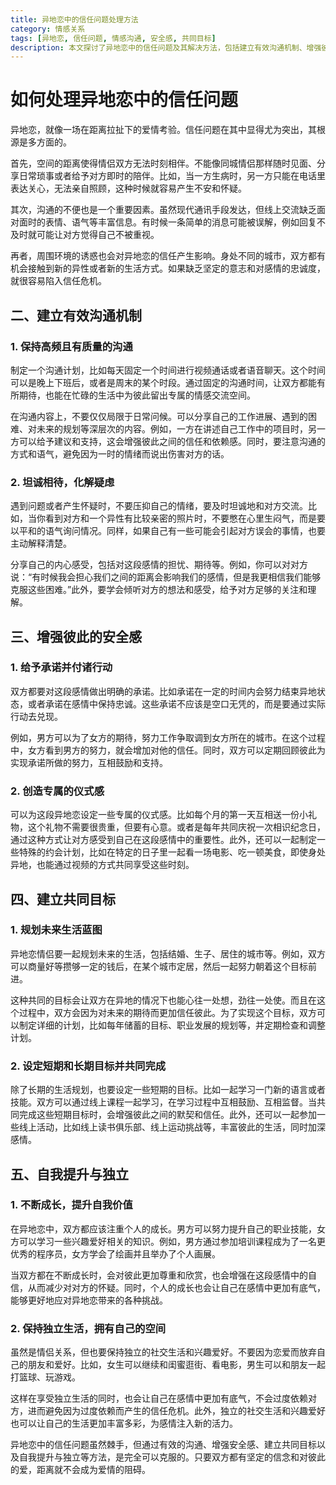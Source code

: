 ```yaml
---
title: 异地恋中的信任问题处理方法
category: 情感关系
tags: [异地恋, 信任问题, 情感沟通, 安全感, 共同目标]
description: 本文探讨了异地恋中的信任问题及其解决方法，包括建立有效沟通机制、增强彼此安全感、建立共同目标以及自我提升与独立等方面，帮助异地情侣更好地维护感情。
---
```


# 如何处理异地恋中的信任问题

异地恋，就像一场在距离拉扯下的爱情考验。信任问题在其中显得尤为突出，其根源是多方面的。

首先，空间的距离使得情侣双方无法时刻相伴。不能像同城情侣那样随时见面、分享日常琐事或者给予对方即时的陪伴。比如，当一方生病时，另一方只能在电话里表达关心，无法亲自照顾，这种时候就容易产生不安和怀疑。

其次，沟通的不便也是一个重要因素。虽然现代通讯手段发达，但线上交流缺乏面对面时的表情、语气等丰富信息。有时候一条简单的消息可能被误解，例如回复不及时就可能让对方觉得自己不被重视。

再者，周围环境的诱惑也会对异地恋的信任产生影响。身处不同的城市，双方都有机会接触到新的异性或者新的生活方式。如果缺乏坚定的意志和对感情的忠诚度，就很容易陷入信任危机。

## 二、建立有效沟通机制

### 1. 保持高频且有质量的沟通
制定一个沟通计划，比如每天固定一个时间进行视频通话或者语音聊天。这个时间可以是晚上下班后，或者是周末的某个时段。通过固定的沟通时间，让双方都能有所期待，也能在忙碌的生活中为彼此留出专属的情感交流空间。

在沟通内容上，不要仅仅局限于日常问候。可以分享自己的工作进展、遇到的困难、对未来的规划等深层次的内容。例如，一方在讲述自己工作中的项目时，另一方可以给予建议和支持，这会增强彼此之间的信任和依赖感。同时，要注意沟通的方式和语气，避免因为一时的情绪而说出伤害对方的话。

### 2. 坦诚相待，化解疑虑
遇到问题或者产生怀疑时，不要压抑自己的情绪，要及时坦诚地和对方交流。比如，当你看到对方和一个异性有比较亲密的照片时，不要憋在心里生闷气，而是要以平和的语气询问情况。同样，如果自己有一些可能会引起对方误会的事情，也要主动解释清楚。

分享自己的内心感受，包括对这段感情的担忧、期待等。例如，你可以对对方说：“有时候我会担心我们之间的距离会影响我们的感情，但是我更相信我们能够克服这些困难。”此外，要学会倾听对方的想法和感受，给予对方足够的关注和理解。

## 三、增强彼此的安全感

### 1. 给予承诺并付诸行动
双方都要对这段感情做出明确的承诺。比如承诺在一定的时间内会努力结束异地状态，或者承诺在感情中保持忠诚。这些承诺不应该是空口无凭的，而是要通过实际行动去兑现。

例如，男方可以为了女方的期待，努力工作争取调到女方所在的城市。在这个过程中，女方看到男方的努力，就会增加对他的信任。同时，双方可以定期回顾彼此为实现承诺所做的努力，互相鼓励和支持。

### 2. 创造专属的仪式感
可以为这段异地恋设定一些专属的仪式感。比如每个月的第一天互相送一份小礼物，这个礼物不需要很贵重，但要有心意。或者是每年共同庆祝一次相识纪念日，通过这种方式让对方感受到自己在这段感情中的重要性。此外，还可以一起制定一些特殊的约会计划，比如在特定的日子里一起看一场电影、吃一顿美食，即使身处异地，也能通过视频的方式共同享受这些时刻。

## 四、建立共同目标

### 1. 规划未来生活蓝图
异地恋情侣要一起规划未来的生活，包括结婚、生子、居住的城市等。例如，双方可以商量好等攒够一定的钱后，在某个城市定居，然后一起努力朝着这个目标前进。

这种共同的目标会让双方在异地的情况下也能心往一处想，劲往一处使。而且在这个过程中，双方会因为对未来的期待而更加信任彼此。为了实现这个目标，双方可以制定详细的计划，比如每年储蓄的目标、职业发展的规划等，并定期检查和调整计划。

### 2. 设定短期和长期目标并共同完成
除了长期的生活规划，也要设定一些短期的目标。比如一起学习一门新的语言或者技能。双方可以通过线上课程一起学习，在学习过程中互相鼓励、互相监督。当共同完成这些短期目标时，会增强彼此之间的默契和信任。此外，还可以一起参加一些线上活动，比如线上读书俱乐部、线上运动挑战等，丰富彼此的生活，同时加深感情。

## 五、自我提升与独立

### 1. 不断成长，提升自我价值
在异地恋中，双方都应该注重个人的成长。男方可以努力提升自己的职业技能，女方可以学习一些兴趣爱好相关的知识。例如，男方通过参加培训课程成为了一名更优秀的程序员，女方学会了绘画并且举办了个人画展。

当双方都在不断成长时，会对彼此更加尊重和欣赏，也会增强在这段感情中的自信，从而减少对对方的怀疑。同时，个人的成长也会让自己在感情中更加有底气，能够更好地应对异地恋带来的各种挑战。

### 2. 保持独立生活，拥有自己的空间
虽然是情侣关系，但也要保持独立的社交生活和兴趣爱好。不要因为恋爱而放弃自己的朋友和爱好。比如，女生可以继续和闺蜜逛街、看电影，男生可以和朋友一起打篮球、玩游戏。

这样在享受独立生活的同时，也会让自己在感情中更加有底气，不会过度依赖对方，进而避免因为过度依赖而产生的信任危机。此外，独立的社交生活和兴趣爱好也可以让自己的生活更加丰富多彩，为感情注入新的活力。

异地恋中的信任问题虽然棘手，但通过有效的沟通、增强安全感、建立共同目标以及自我提升与独立等方法，是完全可以克服的。只要双方都有坚定的信念和对彼此的爱，距离就不会成为爱情的阻碍。